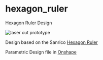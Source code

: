 # hexagon_ruler
Hexagon Ruler Design

![laser cut prototype](https://github.com/bri-huang/hexagon_ruler/blob/main/2022-08-16_14-00-05_088%20(2022-08-16T19_09_17.769).jpeg)

Design based on the Sanrico [Hexagon Ruler](https://sanrico.com/products/sanrico-hexagon-angle-ruler)

Parametric Design file in [Onshape](https://cad.onshape.com/documents/ddeffdf4d7440a4a8786ab3f/w/ffb1c507f6f5d06f4f2d6d0b/e/aa5be65e786e8557a4a48de6?renderMode=0&uiState=62fbea99043e6f2e44ae3268)
